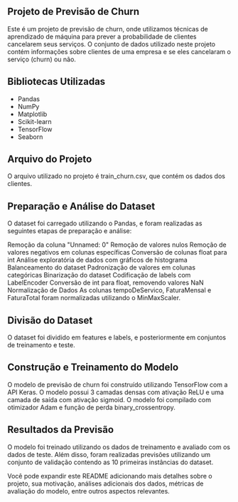 ## Projeto de Previsão de Churn
Este é um projeto de previsão de churn, onde utilizamos técnicas de aprendizado de máquina para prever a probabilidade de clientes cancelarem seus serviços. O conjunto de dados utilizado neste projeto contém informações sobre clientes de uma empresa e se eles cancelaram o serviço (churn) ou não.

## Bibliotecas Utilizadas
- Pandas
- NumPy
- Matplotlib
- Scikit-learn
- TensorFlow
- Seaborn
## Arquivo do Projeto
O arquivo utilizado no projeto é train_churn.csv, que contém os dados dos clientes.

## Preparação e Análise do Dataset
O dataset foi carregado utilizando o Pandas, e foram realizadas as seguintes etapas de preparação e análise:

Remoção da coluna "Unnamed: 0"
Remoção de valores nulos
Remoção de valores negativos em colunas específicas
Conversão de colunas float para int
Análise exploratória de dados com gráficos de histograma
Balanceamento do dataset
Padronização de valores em colunas categóricas
Binarização do dataset
Codificação de labels com LabelEncoder
Conversão de int para float, removendo valores NaN
Normalização de Dados
As colunas tempoDeServico, FaturaMensal e FaturaTotal foram normalizadas utilizando o MinMaxScaler.

## Divisão do Dataset
O dataset foi dividido em features e labels, e posteriormente em conjuntos de treinamento e teste.

## Construção e Treinamento do Modelo
O modelo de previsão de churn foi construído utilizando TensorFlow com a API Keras. O modelo possui 3 camadas densas com ativação ReLU e uma camada de saída com ativação sigmoid. O modelo foi compilado com otimizador Adam e função de perda binary_crossentropy.

## Resultados da Previsão
O modelo foi treinado utilizando os dados de treinamento e avaliado com os dados de teste. Além disso, foram realizadas previsões utilizando um conjunto de validação contendo as 10 primeiras instâncias do dataset.

Você pode expandir este README adicionando mais detalhes sobre o projeto, sua motivação, análises adicionais dos dados, métricas de avaliação do modelo, entre outros aspectos relevantes.
